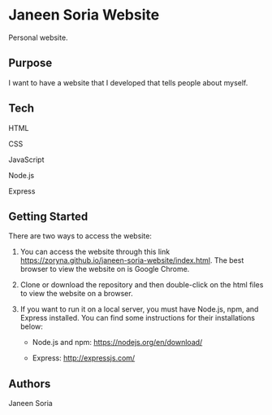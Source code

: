 # Janeen Soria Website

Personal website.

## Purpose

I want to have a website that I developed that tells people about myself.

## Tech

HTML

CSS

JavaScript

Node.js

Express

## Getting Started

There are two ways to access the website:

1. You can access the website through this link https://zoryna.github.io/janeen-soria-website/index.html. The best browser to view the website on is Google Chrome.

2. Clone or download the repository and then double-click on the html files to view the website on a browser.

3. If you want to run it on a local server, you must have Node.js, npm, and Express installed. You can find some instructions for their installations below:

    - Node.js and npm: https://nodejs.org/en/download/

    - Express: http://expressjs.com/

## Authors

Janeen Soria
